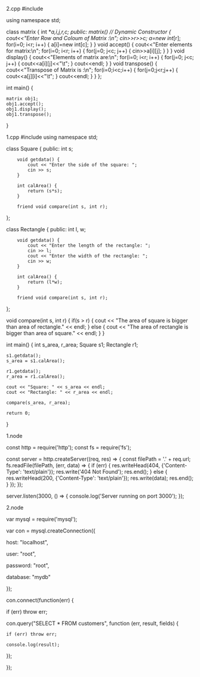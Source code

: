 2.cpp
#include<iostream>

using namespace std;

class matrix
{
	    int **a,i,j,r,c;
public:
	    matrix()           // Dynamic Constructor
	    {
			cout<<"Enter Row and Coloum of Matrix :\n";
			cin>>r>>c;
			a=new int*[r];
			for(i=0; i<r; i++)
			    {
				    a[i]=new int[c];
			    }
	     }
	     void accept()
	     {
			cout<<"Enter elements for matrix:\n";
			for(i=0; i<r; i++)
			{
				for(j=0; j<c; j++)
				    {
					cin>>a[i][j];
				    }
			}
	    }
	    void display()
	     {
			cout<<"Elements of matrix are:\n";
			for(i=0; i<r; i++)
			{
				for(j=0; j<c; j++)
				    {
					cout<<a[i][j]<<"\t";
				    }
				    cout<<endl;
			}
	    }
	    void transpose()
	    {
			cout<<"Transpose of Matrix is :\n";
			for(i=0;i<c;i++)
			{
				for(j=0;j<r;j++)
				{
					cout<<a[j][i]<<"\t";
				}
				cout<<endl;
			}
	    }
};

int main()
{

	matrix obj1;
	obj1.accept();
	obj1.display();
	obj1.transpose();

}


1.cpp
#include<iostream>
using namespace std;

class Square {
    public:
        int s;

        void getdata() {
            cout << "Enter the side of the square: ";
            cin >> s;
        }

        int calArea() {
            return (s*s);
        }

        friend void compare(int s, int r);
};

class Rectangle {
    public:
        int l, w;

        void getdata() {
            cout << "Enter the length of the rectangle: ";
            cin >> l;
            cout << "Enter the width of the rectangle: ";
            cin >> w;
        }

        int calArea() {
            return (l*w);
        }

        friend void compare(int s, int r);
};

void compare(int s, int r) {
    if(s > r) {
        cout << "The area of square is bigger than area of rectangle." << endl;
    } else {
        cout << "The area of rectangle is bigger than area of square." << endl;
    }
}


int main() {
    int s_area, r_area;
    Square s1;
    Rectangle r1;

    s1.getdata();
    s_area = s1.calArea();

    r1.getdata();
    r_area = r1.calArea();

    cout << "Square: " << s_area << endl;
    cout << "Rectangle: " << r_area << endl;

    compare(s_area, r_area);

    return 0;
}

1.node

const http = require('http');
const fs = require('fs');

const server = http.createServer((req, res) => {
  const filePath = '.' + req.url;
  fs.readFile(filePath, (err, data) => {
    if (err) {
      res.writeHead(404, {'Content-Type': 'text/plain'});
      res.write('404 Not Found');
      res.end();
    } else {
      res.writeHead(200, {'Content-Type': 'text/plain'});
      res.write(data);
      res.end();
    }
  });
});

server.listen(3000, () => {
  console.log('Server running on port 3000');
});
  
  
  2.node
  
  var mysql = require('mysql');

var con = mysql.createConnection({

  host: "localhost",

  user: "root",

  password: "root",

  database: "mydb"

});

con.connect(function(err) {

  if (err) throw err;

  con.query("SELECT * FROM customers", function (err, result, fields) {

    if (err) throw err;

    console.log(result);

  });

});




